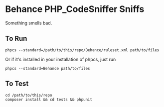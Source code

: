 Behance PHP_CodeSniffer Sniffs
==========

Something smells bad.

## To Run
```
phpcs --standard=/path/to/this/repo/Behance/ruleset.xml path/to/files
```

Or if it's installed in your installation of phpcs, just run
```
phpcs --standard=Behance path/to/files
```

## To Test
```
cd /path/to/this/repo
composer install && cd tests && phpunit
```

